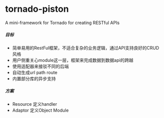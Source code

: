 # tornado-piston
A mini-framework for Tornado for creating RESTful APIs


##### 目标

- 简单易用的RestFul框架，不适合复杂的业务逻辑，通过API支持良好的CRUD风格
- 用户侧重关心module这一层，框架来完成数据到数据api的跨越
- 使用适配器来接驳不同的后端
- 自动生成url path route
- 内置部分库的异步支持


##### 方案


- Resource 定义handler
- Adaptor 定义Object Module
